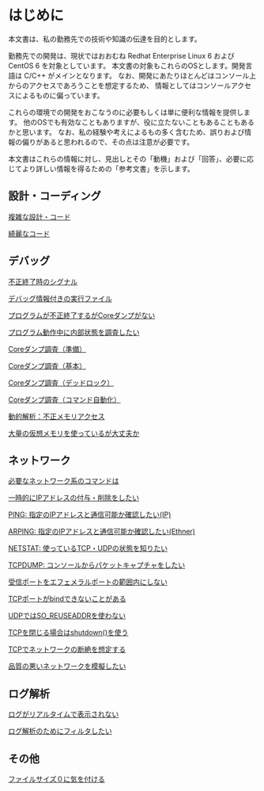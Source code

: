 
# はじめに
本文書は、私の勤務先での技術や知識の伝達を目的とします。

勤務先での開発は、現状ではおおむね Redhat Enterprise Linux 6 および CentOS 6 を対象としています。
本文書の対象もこれらのOSとします。開発言語は C/C++ がメインとなります。
なお、開発にあたりほとんどはコンソール上からのアクセスであろうことを想定するため、
情報としてはコンソールアクセスによるものに偏っています。

これらの環境での開発をおこなうのに必要もしくは単に便利な情報を提供します。
他のOSでも有効なこともありますが、役に立たないこともあることもあるかと思います。
なお、私の経験や考えによるもの多く含むため、誤りおよび情報の偏りがあると思われるので、その点は注意が必要です。

本文書はこれらの情報に対し、見出しとその「動機」および「回答」、必要に応じてより詳しい情報を得るための「参考文書」を示します。

## 設計・コーディング

[複雑な設計・コード](complex_design_and_code.md)

[綺麗なコード](beautiful_code.md)

## デバッグ

[不正終了時のシグナル](fault_signal.md)

[デバッグ情報付きの実行ファイル](executable_with_debug_info.md)

[プログラムが不正終了するがCoreダンプがない](core_dump.md)

[プログラム動作中に内部状態を調査したい](inspect_prgoram_on_running.md)

[Coreダンプ調査（準備）](core_dump_1.md)

[Coreダンプ調査（基本）](core_dump_2.md)

[Coreダンプ調査（デッドロック）](core_dump_3.md)

[Coreダンプ調査（コマンド自動化）](core_dump_4.md)

[動的解析：不正メモリアクセス](dynamic_code_analysis.md)

[大量の仮想メモリを使っているが大丈夫か](huge_vss.md)

## ネットワーク

[必要なネットワーク系のコマンドは](important_network_command.md)

[一時的にIPアドレスの付与・削除をしたい](temporary_ipaddress.md)

[PING: 指定のIPアドレスと通信可能か確認したい(IP)](ping.md)

[ARPING: 指定のIPアドレスと通信可能か確認したい(Ethner)](arping.md)

[NETSTAT: 使っているTCP・UDPの状態を知りたい](netstat.md)

[TCPDUMP: コンソールからパケットキャプチャをしたい](tcpdump.md)

[受信ポートをエフェメラルポートの範囲内にしない](ephemeral_port.md)

[TCPポートがbindできないことがある](bind_failure.md)

[UDPではSO_REUSEADDRを使わない](udp_reuseaddr.md)

[TCPを閉じる場合はshutdown()を使う](tcp_shutdown.md)

[TCPでネットワークの断絶を想定する](network_problem.md)

[品質の悪いネットワークを模擬したい](tc_netem.md)

## ログ解析

[ログがリアルタイムで表示されない](stdio_buffering.md)

[ログ解析のためにフィルタしたい](log_filtering.md)

## その他

[ファイルサイズ０に気を付ける](filesize_zero.md)

